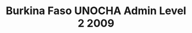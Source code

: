 ---
title: Burkina Faso UNOCHA Admin Level 2 2009
categories: 
    - data
geography: burkina
partner: unocha
cat: logistics
year: 2009
layer: ocha-cod.burkinafaso-admin2-2009
api:
embed:
source: <a href="http://unocha.org">UNOCHA</a>  
license: Humanitarian Use
updated: 3/28/2012
description: This layer depicts the second level administrative borders for Burkina Faso. Data obtained from the UN Office for the Coordination of Humanitarian Affairs (UN OCHA) [Common and Fundamental Operating Datasets Registry](http://cod.humanitarianresponse.info/). See the [Burkina Faso](http://cod.humanitarianresponse.info/country-region/burkina-faso) registry for the most recent changes.
downloads:
    - type: shapefile
      link: http://dl.dropbox.com/u/72717685/ocha-burkinafaso-admin2.zip
    - type: sqlite
      link: http://dl.dropbox.com/u/72717685/ocha-burkinafaso-admin2.sqlite.zip
---
